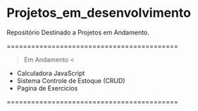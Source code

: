 # Projetos_em_desenvolvimento
Repositório Destinado a Projetos em Andamento.

==========================================

> Em Andamento <

* Calculadora JavaScript
* Sistema Controle de Estoque (CRUD)
* Pagina de Exercicios

==========================================
